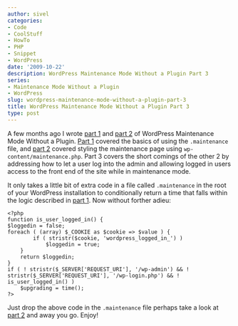 ```yaml
---
author: sivel
categories:
- Code
- CoolStuff
- HowTo
- PHP
- Snippet
- WordPress
date: '2009-10-22'
description: WordPress Maintenance Mode Without a Plugin Part 3
series:
- Maintenance Mode Without a Plugin
- WordPress
slug: wordpress-maintenance-mode-without-a-plugin-part-3
title: WordPress Maintenance Mode Without a Plugin Part 3
type: post
---
```


A few months ago I wrote [part 1][1] and [part 2][2] of WordPress Maintenance Mode Without a Plugin. [Part 1][1] covered the basics of using the `.maintenance` file, and [part 2][2] covered styling the maintenance page using `wp-content/maintenance.php`. Part 3 covers the short comings of the other 2 by addressing how to let a user log into the admin and allowing logged in users access to the front end of the site while in maintenance mode.

It only takes a little bit of extra code in a file called `.maintenance` in the root of your WordPress installation to conditionally return a time that falls within the logic described in [part 1][1]. Now without forther adieu:

    <?php
    function is_user_logged_in() {
    $loggedin = false;
    foreach ( (array) $_COOKIE as $cookie => $value ) {
            if ( stristr($cookie, 'wordpress_logged_in_') )
                $loggedin = true;
        }
        return $loggedin;
    }
    if ( ! stristr($_SERVER['REQUEST_URI'], '/wp-admin') && ! stristr($_SERVER['REQUEST_URI'], '/wp-login.php') && ! is_user_logged_in() )
        $upgrading = time();
    ?>

Just drop the above code in the `.maintenance` file perhaps take a look at [part 2][2] and away you go. Enjoy!

 [1]: http://sivel.net/2009/06/wordpress-maintenance-mode-without-a-plugin/
 [2]: http://sivel.net/2009/06/wordpress-maintenance-mode-without-a-plugin-part-2/
